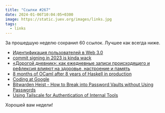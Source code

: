 ```yaml
---
title: "Ссылки #267"
date: 2024-01-06T10:04:05+0300
image: https://static.juev.org/images/links.jpg
tags: 
  - links
---
```


За прошедшую неделю сохранил 60 ссылок. Лучшее как всегда ниже.

- [Идентификация пользователей в Web 3.0](https://habr.com/ru/articles/781584/)
- [commit signing in 2023 is kinda wack](https://lobi.to/writes/wacksigning/)
- [«Дорогой дневник»: как ежедневные записи происходящего и рефлексия влияют на здоровье, настроение и память](https://vc.ru/life/477671-dorogoy-dnevnik-kak-ezhednevnye-zapisi-proishodyashchego-i-refleksiya-vliyayut-na-zdorove-nastroenie-i-pamyat)
- [8 months of OCaml after 8 years of Haskell in production](https://dev.to/chshersh/8-months-of-ocaml-after-8-years-of-haskell-in-production-h96)
- [Coding at Google](https://textslashplain.com/2024/01/02/coding-at-google/)
- [Bitwarden Heist - How to Break into Password Vaults without Using Passwords](https://blog.redteam-pentesting.de/2024/bitwarden-heist/)
- [Using Tailscale for Authentication of Internal Tools](https://blog.cloud66.com/using-tailscale-for-authentication-of-internal-tools)

Хорошей вам недели!
